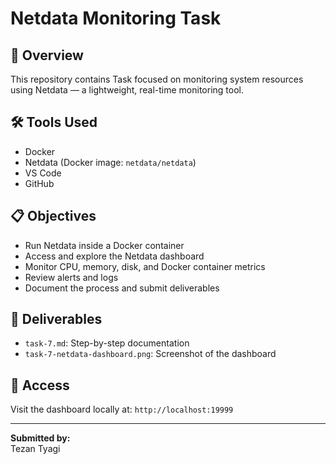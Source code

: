 # Netdata Monitoring Task 

## 📌 Overview

This repository contains Task  focused on monitoring system resources using Netdata — a lightweight, real-time monitoring tool.

## 🛠️ Tools Used

- Docker
- Netdata (Docker image: `netdata/netdata`)
- VS Code
- GitHub

## 📋 Objectives

- Run Netdata inside a Docker container
- Access and explore the Netdata dashboard
- Monitor CPU, memory, disk, and Docker container metrics
- Review alerts and logs
- Document the process and submit deliverables

## 📁 Deliverables

- `task-7.md`: Step-by-step documentation
- `task-7-netdata-dashboard.png`: Screenshot of the dashboard

## 🔗 Access

Visit the dashboard locally at: `http://localhost:19999`

---

**Submitted by:**  
Tezan Tyagi
